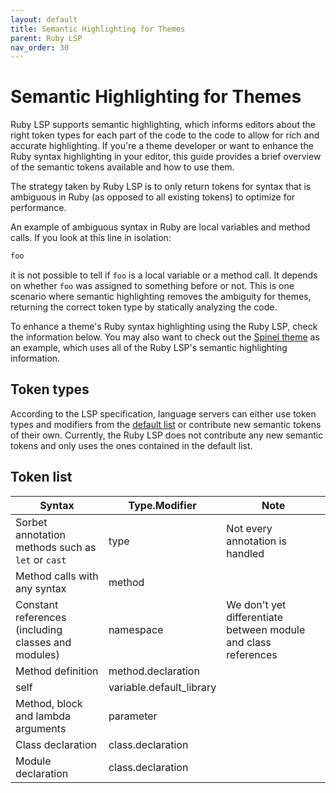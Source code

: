 ```yaml
---
layout: default
title: Semantic Highlighting for Themes
parent: Ruby LSP
nav_order: 30
---
```


# Semantic Highlighting for Themes

Ruby LSP supports semantic highlighting, which informs editors about the right token types for each part of the code to
the code to allow for rich and accurate highlighting. If you're a theme developer or want to enhance the Ruby syntax
highlighting in your editor, this guide provides a brief overview of the semantic tokens available and how to use them.

The strategy taken by Ruby LSP is to only return tokens for syntax that is ambiguous in Ruby (as opposed to all existing
tokens) to optimize for performance.

An example of ambiguous syntax in Ruby are local variables and method calls. If you look at this line in isolation:

```ruby
foo
```

it is not possible to tell if `foo` is a local variable or a method call. It depends on whether `foo` was assigned to
something before or not. This is one scenario where semantic highlighting removes the ambiguity for themes, returning
the correct token type by statically analyzing the code.

To enhance a theme's Ruby syntax highlighting using the Ruby LSP, check the information below. You may also want to
check out the [Spinel theme](https://github.com/Shopify/vscode-shopify-ruby/blob/main/themes/dark_spinel.json) as an
example, which uses all of the Ruby LSP's semantic highlighting information.

## Token types

According to the LSP specification, language servers can either use token types and modifiers from the [default
list](https://microsoft.github.io/language-server-protocol/specification#semanticTokenTypes) or contribute new semantic
tokens of their own. Currently, the Ruby LSP does not contribute any new semantic tokens and only uses the ones
contained in the default list.

## Token list

| Syntax  | Type.Modifier | Note |
| ------------- | ------------- | ------------- |
| Sorbet annotation methods such as `let` or `cast`  | type | Not every annotation is handled |
| Method calls with any syntax  | method | |
| Constant references (including classes and modules)  | namespace | We don't yet differentiate between module and class references |
| Method definition  | method.declaration | |
| self  | variable.default_library | |
| Method, block and lambda arguments | parameter | |
| Class declaration | class.declaration | |
| Module declaration | class.declaration | |
